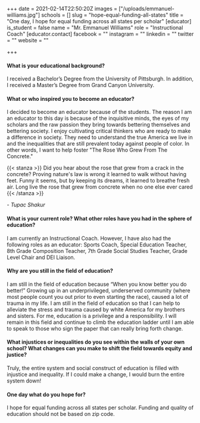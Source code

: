 +++
date = 2021-02-14T22:50:20Z
images = ["/uploads/emmanuel-williams.jpg"]
schools = []
slug = "hope-equal-funding-all-states"
title = "One day, I hope for equal funding across all states per scholar"
[educator]
is_student = false
name = "Mr. Emmanuel Williams"
role = "Instructional Coach"
[educator.contact]
facebook = ""
instagram = ""
linkedin = ""
twitter = ""
website = ""

+++
#### What is your educational background?

I received a Bachelor’s Degree from the University of Pittsburgh. In addition, I received a Master’s Degree from Grand Canyon University.

#### What or who inspired you to become an educator?

I decided to become an educator because of the students. The reason I am an educator to this day is because of the inquisitive minds, the eyes of my scholars and the raw passion they bring towards bettering themselves and bettering society.  I enjoy cultivating critical thinkers who are ready to make a difference in society. They need to understand the true America we live in and the inequalities that are still prevalent today against people of color. In other words,  I want to help foster "The Rose Who Grew From The Concrete."

{{< stanza >}}
Did you hear about the rose that grew
from a crack in the concrete?
Proving nature's law is wrong it
learned to walk without having feet.
Funny it seems, but by keeping its dreams,
it learned to breathe fresh air.
Long live the rose that grew from concrete
when no one else ever cared
{{< /stanza >}}

_- Tupac Shakur_

#### What is your current role? What other roles have you had in the sphere of education?

I am currently an Instructional Coach. However, I have also had the following roles as an educator: Sports Coach, Special Education Teacher, 8th Grade Composition Teacher, 7th Grade Social Studies Teacher, Grade Level Chair and  DEI Liaison.

#### Why are you still in the field of education?

I am still in the field of education because “When you know better you do better!”  Growing up in an underprivileged, underserved community (where most people count you out prior to even starting the race), caused a lot of trauma in my life. I am still in the field of education so that I can help to alleviate the stress and trauma caused by white America for my brothers and sisters. For me, education is a privilege and a responsibility. I will remain in this field and continue to climb the education ladder until I am able to speak to those who sign the paper that can really bring forth change.

#### What injustices or inequalities do you see within the walls of your own school? What changes can you make to shift the field towards equity and justice?

Truly, the entire system and social construct of education is filled with injustice and inequality. If I could make a change, I would burn the entire system down!

#### One day what do you hope for?

I hope for equal funding across all states per scholar. Funding and quality of education should not be based on zip code.
